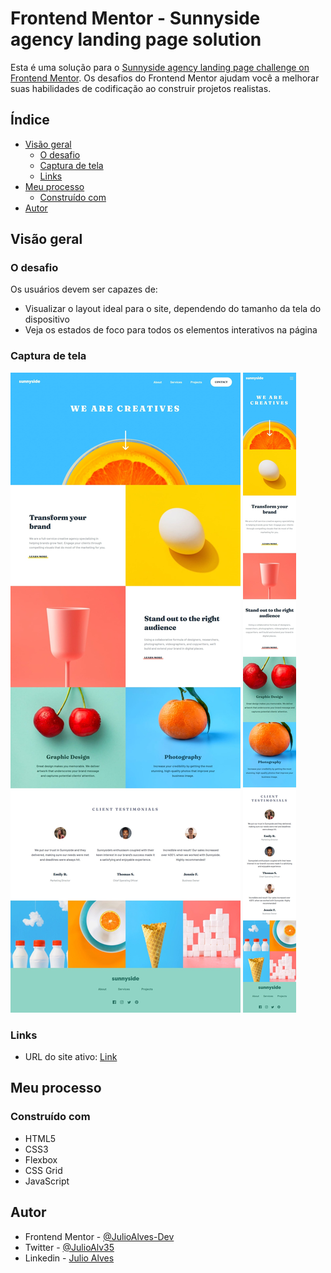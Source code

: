 # Frontend Mentor - Sunnyside agency landing page solution

Esta é uma solução para o [Sunnyside agency landing page challenge on Frontend Mentor](https://www.frontendmentor.io/challenges/sunnyside-agency-landing-page-7yVs3B6ef). Os desafios do Frontend Mentor ajudam você a melhorar suas habilidades de codificação ao construir projetos realistas.

## Índice

- [Visão geral](#visão-geral)
  - [O desafio](#o-desafio)
  - [Captura de tela](#captura-de-tela)
  - [Links](#links)
- [Meu processo](#meu-processo)
  - [Construído com](#construído-com)
- [Autor](#autor)

## Visão geral

### O desafio

Os usuários devem ser capazes de:

- Visualizar o layout ideal para o site, dependendo do tamanho da tela do dispositivo
- Veja os estados de foco para todos os elementos interativos na página

### Captura de tela

![](./screenshot/screenshot-desktop.jpeg)
![](./screenshot/screenshot-mobile.jpeg)

### Links

- URL do site ativo: [Link](https://julioalves-dev.github.io/sunnyside-agency-landing-page-main/)

## Meu processo

### Construído com

- HTML5
- CSS3
- Flexbox
- CSS Grid
- JavaScript

## Autor

- Frontend Mentor - [@JulioAlves-Dev](https://www.frontendmentor.io/profile/JulioAlves-Dev)
- Twitter - [@JulioAlv35](https://twitter.com/JulioAlv35)
- Linkedin - [Julio Alves](https://www.linkedin.com/in/julio-alves-0119b01a6/)
